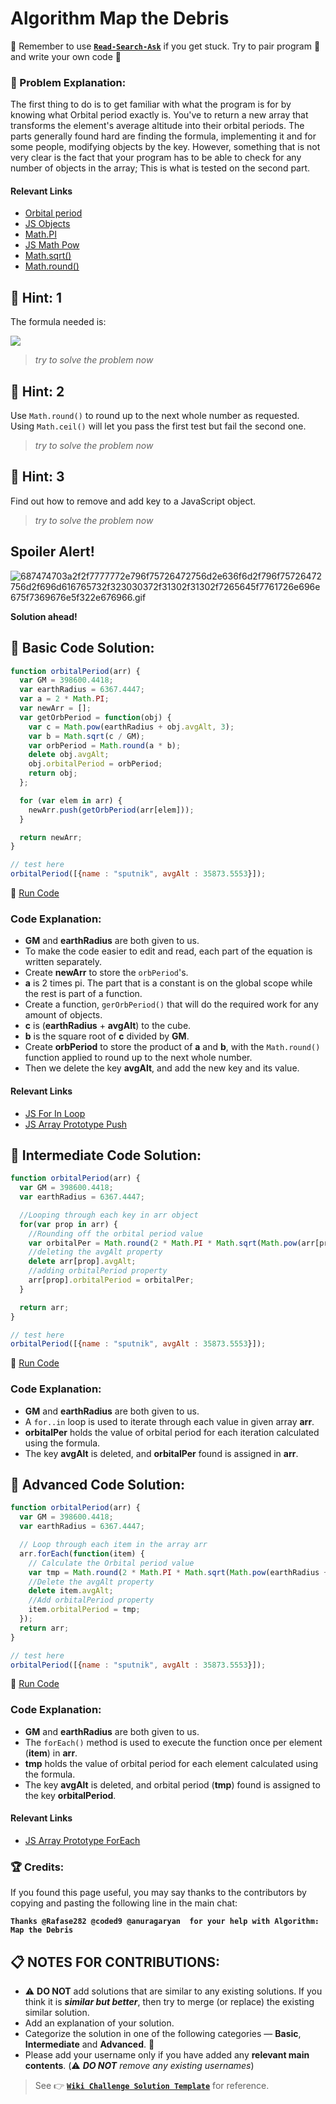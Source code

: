 # Algorithm Map the Debris

:triangular_flag_on_post: Remember to use [**`Read-Search-Ask`**](FreeCodeCamp-Get-Help) if you get stuck. Try to pair program :busts_in_silhouette: and write your own code :pencil:

### :checkered_flag: Problem Explanation:

The first thing to do is to get familiar with what the program is for by knowing what Orbital period exactly is. You've to return a new array that transforms the element's average altitude into their orbital periods. The parts generally found hard are finding the formula, implementing it and for some people, modifying objects by the key. However, something that is not very clear is the fact that your program has to be able to check for any number of objects in the array; This is what is tested on the second part.

#### Relevant Links

- [Orbital period](https://en.wikipedia.org/wiki/Orbital_period)
- [JS Objects](https://developer.mozilla.org/en-US/docs/Web/JavaScript/Reference/Global_Objects/Object)
- [Math.PI](https://developer.mozilla.org/en-US/docs/Web/JavaScript/Reference/Global_Objects/Math/PI)
- [JS Math Pow](JS-Math-Pow)
- [Math.sqrt()](https://developer.mozilla.org/en-US/docs/Web/JavaScript/Reference/Global_Objects/Math/sqrt)
- [Math.round()](https://developer.mozilla.org/en-US/docs/Web/JavaScript/Reference/Global_Objects/Math/round)

## :speech_balloon: Hint: 1

The formula needed is:

![](https://files.gitter.im/FreeCodeCamp/Wiki/mj42/render.png)

> _try to solve the problem now_

## :speech_balloon: Hint: 2

Use `Math.round()` to round up to the next whole number as requested. Using `Math.ceil()` will let you pass the first test but fail the second one.

> _try to solve the problem now_

## :speech_balloon: Hint: 3

Find out how to remove and add key to a JavaScript object.

> _try to solve the problem now_

## Spoiler Alert!

![687474703a2f2f7777772e796f75726472756d2e636f6d2f796f75726472756d2f696d616765732f323030372f31302f31302f7265645f7761726e696e675f7369676e5f322e676966.gif](https://files.gitter.im/FreeCodeCamp/Wiki/nlOm/thumb/687474703a2f2f7777772e796f75726472756d2e636f6d2f796f75726472756d2f696d616765732f323030372f31302f31302f7265645f7761726e696e675f7369676e5f322e676966.gif)

**Solution ahead!**

## :beginner: Basic Code Solution:

```javascript
function orbitalPeriod(arr) {
  var GM = 398600.4418;
  var earthRadius = 6367.4447;
  var a = 2 * Math.PI;
  var newArr = [];
  var getOrbPeriod = function(obj) {
    var c = Math.pow(earthRadius + obj.avgAlt, 3);
    var b = Math.sqrt(c / GM);
    var orbPeriod = Math.round(a * b);
    delete obj.avgAlt;
    obj.orbitalPeriod = orbPeriod;
    return obj;
  };

  for (var elem in arr) {
    newArr.push(getOrbPeriod(arr[elem]));
  }

  return newArr;
}

// test here
orbitalPeriod([{name : "sputnik", avgAlt : 35873.5553}]);
```

:rocket: [Run Code](https://repl.it/CLow/0)

### Code Explanation:

- **GM** and **earthRadius** are both given to us.
- To make the code easier to edit and read, each part of the equation is written separately.
- Create **newArr** to store the `orbPeriod`'s.
- **a** is 2 times pi. The part that is a constant is on the global scope while the rest is part of a function.
- Create a function, `gerOrbPeriod()` that will do the required work for any amount of objects.
- **c** is (**earthRadius** + **avgAlt**) to the cube.
- **b** is the square root of **c** divided by **GM**.
- Create **orbPeriod** to store the product of **a** and **b**, with the `Math.round()` function applied to round up to the next whole number.
- Then we delete the key **avgAlt**, and add the new key and its value.

#### Relevant Links

- [JS For In Loop](JS-For-In-Loop)
- [JS Array Prototype Push](JS-Array-Prototype-Push)

## :sunflower: Intermediate Code Solution:

```javascript
function orbitalPeriod(arr) {
  var GM = 398600.4418;
  var earthRadius = 6367.4447;

  //Looping through each key in arr object
  for(var prop in arr) {
    //Rounding off the orbital period value
    var orbitalPer = Math.round(2 * Math.PI * Math.sqrt(Math.pow(arr[prop].avgAlt + earthRadius, 3) / GM));
    //deleting the avgAlt property
    delete arr[prop].avgAlt;
    //adding orbitalPeriod property
    arr[prop].orbitalPeriod = orbitalPer;
  }

  return arr;
}

// test here
orbitalPeriod([{name : "sputnik", avgAlt : 35873.5553}]);
```

:rocket: [Run Code](https://repl.it/CLoy/0)

### Code Explanation:

- **GM** and **earthRadius** are both given to us.
- A `for..in` loop is used to iterate through each value in given array **arr**.
- **orbitalPer** holds the value of orbital period for each iteration calculated using the formula.
- The key **avgAlt** is deleted, and **orbitalPer** found is assigned in **arr**.

## :rotating_light: Advanced Code Solution:

```javascript
function orbitalPeriod(arr) {
  var GM = 398600.4418;
  var earthRadius = 6367.4447;

  // Loop through each item in the array arr
  arr.forEach(function(item) {
    // Calculate the Orbital period value
    var tmp = Math.round(2 * Math.PI * Math.sqrt(Math.pow(earthRadius + item.avgAlt, 3) / GM));
    //Delete the avgAlt property
    delete item.avgAlt;
    //Add orbitalPeriod property
    item.orbitalPeriod = tmp;
  });
  return arr;
}

// test here
orbitalPeriod([{name : "sputnik", avgAlt : 35873.5553}]);
```

:rocket: [Run Code](https://repl.it/CLoz/0)

### Code Explanation:

- **GM** and **earthRadius** are both given to us.
- The `forEach()` method is used to execute the function once per element (**item**) in **arr**.
- **tmp** holds the value of orbital period for each element calculated using the formula.
- The key **avgAlt** is deleted, and orbital period (**tmp**) found is assigned to the key **orbitalPeriod**.

#### Relevant Links

- [JS Array Prototype ForEach](JS-Array-Prototype-ForEach)

### :trophy: Credits:

If you found this page useful, you may say thanks to the contributors by copying and pasting the following line in the main chat:

**`Thanks @Rafase282 @coded9 @anuragaryan  for your help with Algorithm: Map the Debris`**

## :clipboard: NOTES FOR CONTRIBUTIONS:

- :warning: **DO NOT** add solutions that are similar to any existing solutions. If you think it is **_similar but better_**, then try to merge (or replace) the existing similar solution.
- Add an explanation of your solution.
- Categorize the solution in one of the following categories &mdash; **Basic**, **Intermediate** and **Advanced**. :traffic_light:
- Please add your username only if you have added any **relevant main contents**. (:warning: **_DO NOT_** _remove any existing usernames_)

> See :point_right: [**`Wiki Challenge Solution Template`**](Wiki-Template-Challenge-Solution) for reference.

